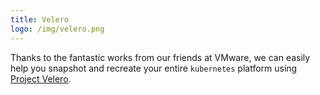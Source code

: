 ```yaml
---
title: Velero
logo: /img/velero.png
---
```


Thanks to the fantastic works from our friends at VMware, we can easily help you snapshot and recreate your entire `kubernetes` platform using [Project Velero](https://github.com/heptio/velero).
